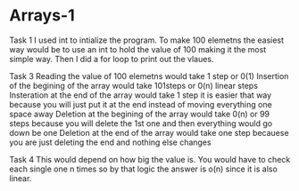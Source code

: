 # Arrays-1
Task 1
I used int to intialize the program. To make 100 elemetns the easiest way would be to
use an int to hold the value of 100 making it the most simple way. Then I did a for loop
to print out the vlaues.

Task 3
Reading the value of 100 elemetns would take 1 step or 0(1)
Insertion of the begining of the array would take 101steps or 0(n) linear steps
Insteration at the end of the array would take 1 step it is easier that way because you will just put it at the end instead of moving everything one space away
Deletion at the begining of the array would take 0(n) or 99 steps because you will delete the 1st one and then everything would go down be one
Deletion at the end of the array would take one step becauese you are just deleting the end and nothing else changes

Task 4
This would depend on how big the value is. You would have to check each single one n times so by that logic the answer is o(n) since it is also linear.
